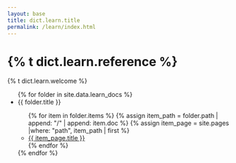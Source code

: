 ```yaml
---
layout: base
title: dict.learn.title
permalink: /learn/index.html
---
```


# {% t dict.learn.reference %}

{% t dict.learn.welcome %}

<ul  class="list-unstyled" dir="ltr">
{% for folder in site.data.learn_docs %}
  <li>{{ folder.title }}</li>
  <ul class="">
  {% for item in folder.items %}
  {% assign item_path = folder.path | append: "/" | append: item.doc %}
  {% assign item_page = site.pages |where: "path", item_path | first %}
      <li><a href="{{ item_page.permalink }}">{{ item_page.title }}</a></li>
  {% endfor %}
  </ul>
{% endfor %}
</ul>
